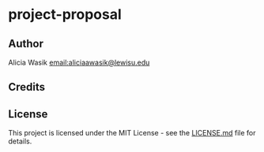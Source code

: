 # project-proposal

## Author
Alicia Wasik [email:aliciaawasik@lewisu.edu](mailto:aliciaawasik@lewisu.edu)

## Credits


## License
This project is licensed under the MIT License - see the [LICENSE.md](LICENSE) file for details.